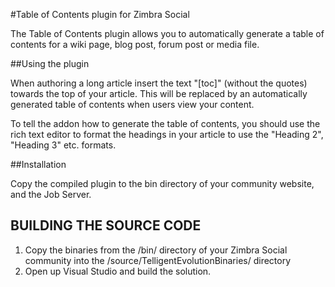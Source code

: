 ﻿#Table of Contents plugin for Zimbra Social

The Table of Contents plugin  allows you to automatically generate a table of contents
for a wiki page, blog post, forum post or media file.

##Using the plugin

When authoring a long article insert the text "[toc]" (without the quotes)
towards the top of your article.  This will be replaced by an automatically
generated table of contents when users view your content.

To tell the addon how to generate the table of contents, you should use the
rich text editor to format the headings in your article to use the "Heading 2",
"Heading 3" etc. formats.


##Installation

Copy the compiled plugin to the bin directory of your community website, and the Job Server.


## BUILDING THE SOURCE CODE

1.  Copy the binaries from the /bin/ directory of your Zimbra Social community into the /source/TelligentEvolutionBinaries/ directory
2.  Open up Visual Studio and build the solution.